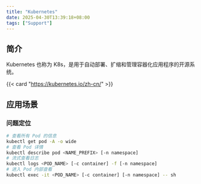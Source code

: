 ```yaml
---
title: "Kubernetes"
date: 2025-04-30T13:39:18+08:00
tags: ["Support"]
---
```


## 简介

Kubernetes 也称为 K8s，是用于自动部署、扩缩和管理容器化应用程序的开源系统。

{{< card "https://kubernetes.io/zh-cn/" >}}

## 应用场景

### 问题定位

```bash
# 查看所有 Pod 的信息
kubectl get pod -A -o wide
# 查看 Pod 详情
kubectl describe pod <NAME_PREFIX> [-n namespace]
# 流式查看日志
kubectl logs <POD_NAME> [-c container] -f [-n namespace]
# 进入 Pod 内部查看
kubectl exec -it <POD_NAME> [-c container] [-n namespace] -- sh
```
